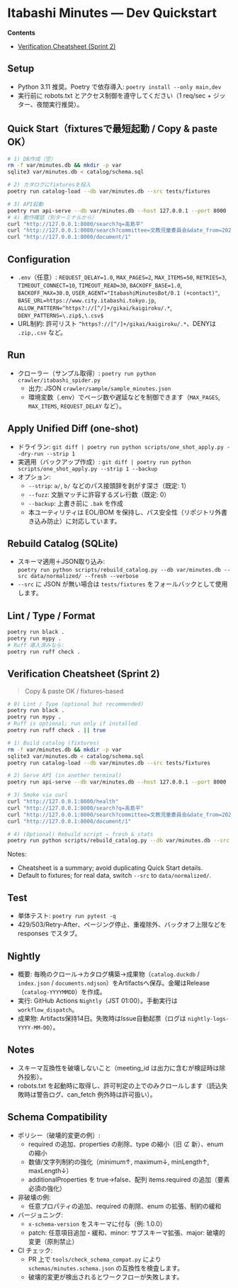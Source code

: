 # Itabashi Minutes — Dev Quickstart

<!-- Contents (short) -->
**Contents**
- [Verification Cheatsheet (Sprint 2)](#verification-cheatsheet-sprint-2)

## Setup
- Python 3.11 推奨。Poetry で依存導入: `poetry install --only main,dev`
- 実行前に robots.txt とアクセス制御を遵守してください（1 req/sec + ジッター、夜間実行推奨）。

## Quick Start（fixturesで最短起動 / Copy & paste OK）
```bash
# 1) DB作成（空）
rm -f var/minutes.db && mkdir -p var
sqlite3 var/minutes.db < catalog/schema.sql

# 2) カタログにfixturesを投入
poetry run catalog-load --db var/minutes.db --src tests/fixtures

# 3) API起動
poetry run api-serve --db var/minutes.db --host 127.0.0.1 --port 8000
# 4) 動作確認（別ターミナルから）
curl "http://127.0.0.1:8000/search?q=高島平"
curl "http://127.0.0.1:8000/search?committee=文教児童委員会&date_from=2025-08-01&date_to=2025-08-31"
curl "http://127.0.0.1:8000/document/1"
```

## Configuration
- `.env`（任意）: `REQUEST_DELAY=1.0`, `MAX_PAGES=2`, `MAX_ITEMS=50`, `RETRIES=3`, `TIMEOUT_CONNECT=10`, `TIMEOUT_READ=30`, `BACKOFF_BASE=1.0`, `BACKOFF_MAX=30.0`, `USER_AGENT="ItabashiMinutesBot/0.1 (+contact)"`, `BASE_URL=https://www.city.itabashi.tokyo.jp`, `ALLOW_PATTERN=^https?://[^/]+/gikai/kaigiroku/.*`, `DENY_PATTERNS=\.zip$,\.csv$`
- URL制約: 許可リスト `^https?://[^/]+/gikai/kaigiroku/.*`、DENYは `.zip,.csv` など。

## Run
- クローラー（サンプル取得）: `poetry run python crawler/itabashi_spider.py`
  - 出力: JSON `crawler/sample/sample_minutes.json`
  - 環境変数（.env）でページ数や遅延などを制御できます（`MAX_PAGES`, `MAX_ITEMS`, `REQUEST_DELAY` など）。

## Apply Unified Diff (one-shot)
- ドライラン: `git diff | poetry run python scripts/one_shot_apply.py --dry-run --strip 1`
- 実適用（バックアップ作成）: `git diff | poetry run python scripts/one_shot_apply.py --strip 1 --backup`
- オプション:
  - `--strip`: `a/`, `b/` などのパス接頭辞を剥がす深さ（既定: 1）
  - `--fuzz`: 文脈マッチに許容するズレ行数（既定: 0）
  - `--backup`: 上書き前に `.bak` を作成
  - 本ユーティリティは EOL/BOM を保持し、パス安全性（リポジトリ外書き込み防止）に対応しています。

## Rebuild Catalog (SQLite)
- スキーマ適用＋JSON取り込み:  
  `poetry run python scripts/rebuild_catalog.py --db var/minutes.db --src data/normalized/ --fresh --verbose`
- `--src` に JSON が無い場合は `tests/fixtures` をフォールバックとして使用します。

## Lint / Type / Format
```bash
poetry run black .
poetry run mypy .
# Ruff 導入済みなら:
poetry run ruff check .
```

## Verification Cheatsheet (Sprint 2)

> Copy & paste OK / fixtures-based

```bash
# 0) Lint / Type (optional but recommended)
poetry run black .
poetry run mypy .
# Ruff is optional; run only if installed
poetry run ruff check . || true
```

```bash
# 1) Build catalog (fixtures)
rm -f var/minutes.db && mkdir -p var
sqlite3 var/minutes.db < catalog/schema.sql
poetry run catalog-load --db var/minutes.db --src tests/fixtures
```

```bash
# 2) Serve API (in another terminal)
poetry run api-serve --db var/minutes.db --host 127.0.0.1 --port 8000
```

```bash
# 3) Smoke via curl
curl "http://127.0.0.1:8000/health"
curl "http://127.0.0.1:8000/search?q=高島平"
curl "http://127.0.0.1:8000/search?committee=文教児童委員会&date_from=2025-08-01&date_to=2025-08-31"
curl "http://127.0.0.1:8000/document/1"
```

```bash
# 4) (Optional) Rebuild script – fresh & stats
poetry run python scripts/rebuild_catalog.py --db var/minutes.db --src tests/fixtures --fresh --analyze --vacuum --verbose
```

Notes:
- Cheatsheet is a summary; avoid duplicating Quick Start details.
- Default to fixtures; for real data, switch `--src` to `data/normalized/`.

## Test
- 単体テスト: `poetry run pytest -q`
- 429/503/Retry-After、ページング停止、重複除外、バックオフ上限などを responses でスタブ。

## Nightly
- 概要: 毎晩のクロール→カタログ構築→成果物（`catalog.duckdb` / `index.json` / `documents.ndjson`）をArtifactsへ保存。金曜はRelease（`catalog-YYYYMMDD`）を作成。
- 実行: GitHub Actions `Nightly`（JST 01:00）。手動実行は `workflow_dispatch`。
- 成果物: Artifacts保持14日。失敗時はIssue自動起票（ログは `nightly-logs-YYYY-MM-DD`）。
## Notes
- スキーマ互換性を破壊しないこと（meeting_id は出力に含むが検証時は除外投影）。
- robots.txt を起動時に取得し、許可判定の上でのみクロールします（読込失敗時は警告ログ、can_fetch 例外時は許可扱い）。

## Schema Compatibility
- ポリシー（破壊的変更の例）:
  - required の追加、properties の削除、type の縮小（旧 ⊄ 新）、enum の縮小
  - 数値/文字列制約の強化（minimum↑, maximum↓, minLength↑, maxLength↓）
  - additionalProperties を true→false、配列 items.required の追加（要素必須の強化）
- 非破壊の例:
  - 任意プロパティの追加、required の削除、enum の拡張、制約の緩和
- バージョニング:
  - `x-schema-version` をスキーマに付与（例: 1.0.0）
  - patch: 任意項目追加・緩和、minor: サブスキーマ拡張、major: 破壊的変更（原則禁止）
- CI チェック:
  - PR 上で `tools/check_schema_compat.py` により `schemas/minutes.schema.json` の互換性を検査します。
  - 破壊的変更が検出されるとワークフローが失敗します。
